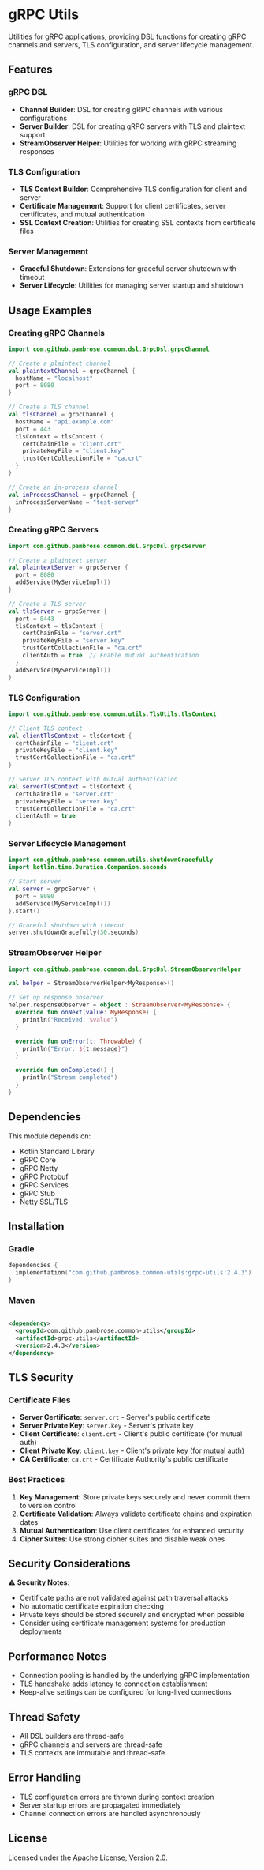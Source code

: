 # gRPC Utils

Utilities for gRPC applications, providing DSL functions for creating gRPC channels and servers, TLS configuration, and
server lifecycle management.

## Features

### gRPC DSL

- **Channel Builder**: DSL for creating gRPC channels with various configurations
- **Server Builder**: DSL for creating gRPC servers with TLS and plaintext support
- **StreamObserver Helper**: Utilities for working with gRPC streaming responses

### TLS Configuration

- **TLS Context Builder**: Comprehensive TLS configuration for client and server
- **Certificate Management**: Support for client certificates, server certificates, and mutual authentication
- **SSL Context Creation**: Utilities for creating SSL contexts from certificate files

### Server Management

- **Graceful Shutdown**: Extensions for graceful server shutdown with timeout
- **Server Lifecycle**: Utilities for managing server startup and shutdown

## Usage Examples

### Creating gRPC Channels

```kotlin
import com.github.pambrose.common.dsl.GrpcDsl.grpcChannel

// Create a plaintext channel
val plaintextChannel = grpcChannel {
  hostName = "localhost"
  port = 8080
}

// Create a TLS channel
val tlsChannel = grpcChannel {
  hostName = "api.example.com"
  port = 443
  tlsContext = tlsContext {
    certChainFile = "client.crt"
    privateKeyFile = "client.key"
    trustCertCollectionFile = "ca.crt"
  }
}

// Create an in-process channel
val inProcessChannel = grpcChannel {
  inProcessServerName = "test-server"
}
```

### Creating gRPC Servers

```kotlin
import com.github.pambrose.common.dsl.GrpcDsl.grpcServer

// Create a plaintext server
val plaintextServer = grpcServer {
  port = 8080
  addService(MyServiceImpl())
}

// Create a TLS server
val tlsServer = grpcServer {
  port = 8443
  tlsContext = tlsContext {
    certChainFile = "server.crt"
    privateKeyFile = "server.key"
    trustCertCollectionFile = "ca.crt"
    clientAuth = true  // Enable mutual authentication
  }
  addService(MyServiceImpl())
}
```

### TLS Configuration

```kotlin
import com.github.pambrose.common.utils.TlsUtils.tlsContext

// Client TLS context
val clientTlsContext = tlsContext {
  certChainFile = "client.crt"
  privateKeyFile = "client.key"
  trustCertCollectionFile = "ca.crt"
}

// Server TLS context with mutual authentication
val serverTlsContext = tlsContext {
  certChainFile = "server.crt"
  privateKeyFile = "server.key"
  trustCertCollectionFile = "ca.crt"
  clientAuth = true
}
```

### Server Lifecycle Management

```kotlin
import com.github.pambrose.common.utils.shutdownGracefully
import kotlin.time.Duration.Companion.seconds

// Start server
val server = grpcServer {
  port = 8080
  addService(MyServiceImpl())
}.start()

// Graceful shutdown with timeout
server.shutdownGracefully(30.seconds)
```

### StreamObserver Helper

```kotlin
import com.github.pambrose.common.dsl.GrpcDsl.StreamObserverHelper

val helper = StreamObserverHelper<MyResponse>()

// Set up response observer
helper.responseObserver = object : StreamObserver<MyResponse> {
  override fun onNext(value: MyResponse) {
    println("Received: $value")
  }

  override fun onError(t: Throwable) {
    println("Error: ${t.message}")
  }

  override fun onCompleted() {
    println("Stream completed")
  }
}
```

## Dependencies

This module depends on:

- Kotlin Standard Library
- gRPC Core
- gRPC Netty
- gRPC Protobuf
- gRPC Services
- gRPC Stub
- Netty SSL/TLS

## Installation

### Gradle

```kotlin
dependencies {
  implementation("com.github.pambrose.common-utils:grpc-utils:2.4.3")
}
```

### Maven

```xml

<dependency>
  <groupId>com.github.pambrose.common-utils</groupId>
  <artifactId>grpc-utils</artifactId>
  <version>2.4.3</version>
</dependency>
```

## TLS Security

### Certificate Files

- **Server Certificate**: `server.crt` - Server's public certificate
- **Server Private Key**: `server.key` - Server's private key
- **Client Certificate**: `client.crt` - Client's public certificate (for mutual auth)
- **Client Private Key**: `client.key` - Client's private key (for mutual auth)
- **CA Certificate**: `ca.crt` - Certificate Authority's public certificate

### Best Practices

1. **Key Management**: Store private keys securely and never commit them to version control
2. **Certificate Validation**: Always validate certificate chains and expiration dates
3. **Mutual Authentication**: Use client certificates for enhanced security
4. **Cipher Suites**: Use strong cipher suites and disable weak ones

## Security Considerations

⚠️ **Security Notes**:

- Certificate paths are not validated against path traversal attacks
- No automatic certificate expiration checking
- Private keys should be stored securely and encrypted when possible
- Consider using certificate management systems for production deployments

## Performance Notes

- Connection pooling is handled by the underlying gRPC implementation
- TLS handshake adds latency to connection establishment
- Keep-alive settings can be configured for long-lived connections

## Thread Safety

- All DSL builders are thread-safe
- gRPC channels and servers are thread-safe
- TLS contexts are immutable and thread-safe

## Error Handling

- TLS configuration errors are thrown during context creation
- Server startup errors are propagated immediately
- Channel connection errors are handled asynchronously

## License

Licensed under the Apache License, Version 2.0.
